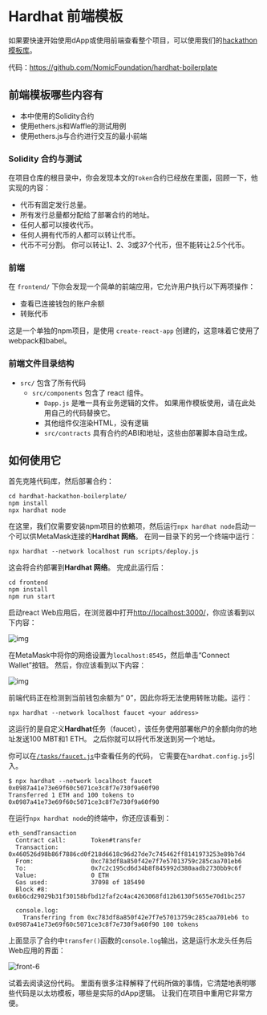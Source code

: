 # Hardhat 前端模板

如果要快速开始使用dApp或使用前端查看整个项目，可以使用我们的[hackathon模板库](https://github.com/NomicFoundation/hardhat-boilerplate)。

代码：https://github.com/NomicFoundation/hardhat-boilerplate

##  前端模板哪些内容有

- 本中使用的Solidity合约
- 使用ethers.js和Waffle的测试用例
- 使用ethers.js与合约进行交互的最小前端

### Solidity 合约与测试

在项目仓库的根目录中，你会发现本文的`Token`合约已经放在里面，回顾一下，他实现的内容：

- 代币有固定发行总量。
- 所有发行总量都分配给了部署合约的地址。
- 任何人都可以接收代币。
- 任何人拥有代币的人都可以转让代币。
- 代币不可分割。 你可以转让1、2、3或37个代币，但不能转让2.5个代币。


### 前端

在 `frontend/` 下你会发现一个简单的前端应用，它允许用户执行以下两项操作：

- 查看已连接钱包的账户余额
- 转账代币

这是一个单独的npm项目，是使用 `create-react-app` 创建的，这意味着它使用了webpack和babel。

### 前端文件目录结构

- `src/` 包含了所有代码
  - `src/components` 包含了 react 组件。
    - `Dapp.js` 是唯一具有业务逻辑的文件。 如果用作模板使用，请在此处用自己的代码替换它。
    - 其他组件仅渲染HTML，没有逻辑
    - `src/contracts` 具有合约的ABI和地址，这些由部署脚本自动生成。

## 如何使用它

首先克隆代码库，然后部署合约：

```
cd hardhat-hackathon-boilerplate/
npm install
npx hardhat node
```

在这里，我们仅需要安装npm项目的依赖项，然后运行`npx hardhat node`启动一个可以供MetaMask连接的**Hardhat 网络**。 在同一目录下的另一个终端中运行：

```
npx hardhat --network localhost run scripts/deploy.js
```

这会将合约部署到**Hardhat 网络**。 完成此运行后：

```
cd frontend
npm install
npm run start
```

启动react Web应用后，在浏览器中打开[http://localhost:3000/](http://localhost:3000/)，你应该看到以下内容：


![img](https://img.learnblockchain.cn/pics/20200811150131.png)
 
在MetaMask中将你的网络设置为`localhost:8545`，然后单击“Connect Wallet”按钮。 然后，你应该看到以下内容：

![img](https://img.learnblockchain.cn/pics/20200811150224.png)

前端代码正在检测到当前钱包余额为“ 0”，因此你将无法使用转账功能。运行：

```
npx hardhat --network localhost faucet <your address>
```

这运行的是自定义**Hardhat**任务（faucet），该任务使用部署帐户的余额向你的地址发送100 MBT和1 ETH。 之后你就可以将代币发送到另一个地址。


你可以在[`/tasks/faucet.js`](https://github.com/nomiclabs/hardhat-hackathon-boilerplate/blob/master/tasks/faucet.js)中查看任务的代码， 它需要在`hardhat.config.js`引入。

```
$ npx hardhat --network localhost faucet 0x0987a41e73e69f60c5071ce3c8f7e730f9a60f90
Transferred 1 ETH and 100 tokens to 0x0987a41e73e69f60c5071ce3c8f7e730f9a60f90
```

在运行`npx hardhat node`的终端中，你还应该看到：

```{10-11}
eth_sendTransaction
  Contract call:       Token#transfer
  Transaction:         0x460526d98b86f7886cd0f218d6618c96d27de7c745462ff8141973253e89b7d4
  From:                0xc783df8a850f42e7f7e57013759c285caa701eb6
  To:                  0x7c2c195cd6d34b8f845992d380aadb2730bb9c6f
  Value:               0 ETH
  Gas used:            37098 of 185490
  Block #8:            0x6b6cd29029b31f30158bfbd12faf2c4ac4263068fd12b6130f5655e70d1bc257

  console.log:
    Transferring from 0xc783df8a850f42e7f7e57013759c285caa701eb6 to 0x0987a41e73e69f60c5071ce3c8f7e730f9a60f90 100 tokens
```

上面显示了合约中`transfer()`函数的`console.log`输出，这是运行水龙头任务后Web应用的界面：

![front-6](https://img.learnblockchain.cn/pics/20200811151458.png)


试着去阅读这份代码。 里面有很多注释解释了代码所做的事情，它清楚地表明哪些代码是以太坊模板，哪些是实际的dApp逻辑。 让我们在项目中重用它非常方便。
